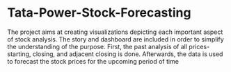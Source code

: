 # Tata-Power-Stock-Forecasting

The project aims at creating visualizations depicting each important aspect of stock analysis. 
The story and dashboard are included in order to simplify the understanding of the purpose.
First, the past analysis of all prices- starting, closing, and adjacent closing is done. Afterwards, 
the data is used to forecast the stock prices for the upcoming period of time
